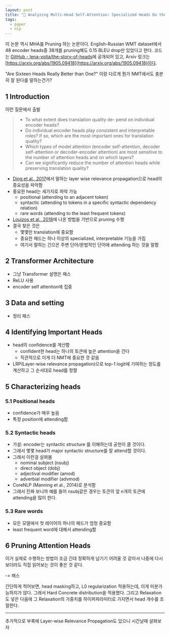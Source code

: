 ```yaml
---
layout: post
title: "📃 Analyzing Multi-Head Self-Attention: Specialized Heads Do the Heavy Lifting, the Rest Can Be Pruned 리뷰"
tags:
  - paper
  - nlp
---
```


이 논문 역시 MHA를 Pruning 하는 논문이다. English-Russian WMT dataset에서 48 encoder heads중 38개를 pruning해도 0.15 BLEU drop만 있었다고 한다. 코드는 [GitHub - lena-voita/the-story-of-heads](https://github.com/lena-voita/the-story-of-heads)에 공개되어 있고, Arxiv 링크는 [https://arxiv.org/abs/1905.09418](https://arxiv.org/abs/1905.09418)이다.

"Are Sixteen Heads Really Better than One?" 이랑 다르게 뭔가 NMT에서도 충분히 잘 된다를 말하는건가?

## 1 Introduction

이런 질문에서 출발

> * To what extent does translation quality de- pend on individual encoder heads?
> * Do individual encoder heads play consistent and interpretable roles? If so, which are the most important ones for translation quality?
> * Which types of model attention (encoder self-attention, decoder self-attention or decoder-encoder attention) are most sensitive to the number of attention heads and on which layers?
> * Can we significantly reduce the number of attention heads while preserving translation quality?

* [Ding et al., 2017](https://www.aclweb.org/anthology/P17-1106/)에서 말하는 layer wise relevance propagation으로 head의 중요성을 파악함
* 중요한 head는 세가지로 파악 가능
  * positional (attending to an adjacent token)
  * syntactic (attending to tokens in a specific syntactic dependency relation)
  * rare words (attending to the least frequent tokens)
* [Louizos et al., 2018](https://openreview.net/forum?id=H1Y8hhg0b)에 나온 방법을 기반으로 pruning 수행
* 결국 찾은 것은
  * 몇몇만 translation에 중요함
  * 중요한 헤드는 하나 이상의 specialized, interpretable 기능을 가짐
  * 여기서 말하는 긴으은 주변 단어/문법적인 단어에 attending 하는 것을 말함

## 2 Transformer Architecture

* 그냥 Transformer 설명은 패스
* ReLU 사용
* encoder self attention에 집중

## 3 Data and setting

* 정리 패스

## 4 Identifying Important Heads

* head의 confidence를 계산함
  * confident한 head는 하나의 토큰에 높은 attention을 건다
  * 직관적으로 이게 더 NMT에 중요한 것 같음
* LRP(Layer-wise relevance propagation)으로 top-1 logit에 기여하는 정도를 계산하고 그 순서대로 head를 정렬

## 5 Characterizing heads

### 5.1 Positional heads

* confidence가 매우 높음
* 특정 position에 attending함

### 5.2 Syntactic heads

* 가설: encoder는 syntactic structure 를 이해하는데 공헌이 클 것이다.
* 그래서 몇몇 head가 major syntactic structure를 잘 attend할 것이다.
* 그래서 이런걸 살펴봄
  * nominal subject (nsubj)
  * direct object (dobj)
  * adjectival modifier (amod)
  * adverbial modifier (advmod)
* CoreNLP (Manning et al., 2014)로 분석함
* 그래서 진짜 보니까 예를 들어 nsubj같은 경우는 토큰의 앞 n개의 토큰에 attending을 많이 한다.

### 5.3 Rare words

* 모든 모델에서 첫 레이어의 하나의 헤드가 엄청 중요함
* least frequent word에 대해서 attending함

## 6 Pruning Attention Heads

이거 실제로 수행하는 방법이 조금 긴데 정확하게 남기기 어려울 것 같아서 나중에 다시 보더라도 직접 읽어보는 것이 좋은 것 같다.

-> 패스

간단하게 적어보면, head masking하고, L0 regularization 적용하는데, 이게 미분가능하지가 않다. 그래서 Hard Concrete distribution을 적용했다. 그리고 Relaxation도 넣은 다음에 그 Relaxation의 가중치를 하이퍼파라미터로 가지면서 head 개수를 조절한다.

---

추가적으로 부록에 Layer-wise Relevance Propagation도 있으니 시간날때 살펴보자
